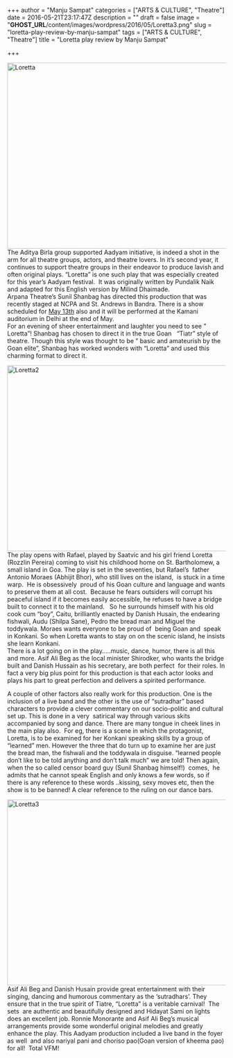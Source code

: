 +++
author = "Manju Sampat"
categories = ["ARTS &amp; CULTURE", "Theatre"]
date = 2016-05-21T23:17:47Z
description = ""
draft = false
image = "__GHOST_URL__/content/images/wordpress/2016/05/Loretta3.png"
slug = "loretta-play-review-by-manju-sampat"
tags = ["ARTS &amp; CULTURE", "Theatre"]
title = "Loretta play review by Manju Sampat"

+++


<p><img loading="lazy" class="aligncenter size-full wp-image-9210" src="https://i0.wp.com/bandra.info/wp-content/uploads/2016/05/Loretta.png?resize=640%2C428&#038;ssl=1" alt="Loretta" width="640" height="428" srcset="https://i0.wp.com/bandra.info/wp-content/uploads/2016/05/Loretta.png?w=640&amp;ssl=1 640w, https://i0.wp.com/bandra.info/wp-content/uploads/2016/05/Loretta.png?resize=500%2C334&amp;ssl=1 500w" sizes="(max-width: 640px) 100vw, 640px" data-recalc-dims="1" />The Aditya Birla group supported Aadyam initiative, is indeed a shot in the arm for all theatre groups, actors, and theatre lovers. In it&#8217;s second year, it continues to support theatre groups in their endeavor to produce lavish and often original plays. &#8220;Loretta&#8221; is one such play that was especially created for this year&#8217;s Aadyam festival.  It was originally written by Pundalik Naik and adapted for this English version by Milind Dhaimade.<br />
Arpana Theatre&#8217;s Sunil Shanbag has directed this production that was recently staged at NCPA and St. Andrews in Bandra. There is a show scheduled for <a href="https://airmail.calendar/2016-05-13%2012:00:00%20IST">May 13th</a> also and it will be performed at the Kamani auditorium in Delhi at the end of May.<br />
For an evening of sheer entertainment and laughter you need to see &#8221; Loretta&#8221;! Shanbag has chosen to direct it in the true Goan   &#8220;Tiatr&#8221; style of theatre. Though this style was thought to be &#8221; basic and amateurish by the Goan elite&#8221;, Shanbag has worked wonders with &#8220;Loretta&#8221; and used this charming format to direct it.</p>
<p><img loading="lazy" class="aligncenter size-full wp-image-9211" src="https://i1.wp.com/bandra.info/wp-content/uploads/2016/05/Loretta2.png?resize=640%2C428&#038;ssl=1" alt="Loretta2" width="640" height="428" srcset="https://i1.wp.com/bandra.info/wp-content/uploads/2016/05/Loretta2.png?w=640&amp;ssl=1 640w, https://i1.wp.com/bandra.info/wp-content/uploads/2016/05/Loretta2.png?resize=500%2C334&amp;ssl=1 500w" sizes="(max-width: 640px) 100vw, 640px" data-recalc-dims="1" /><br />
The play opens with Rafael, played by Saatvic and his girl friend Loretta (Rozzlin Pereira) coming to visit his childhood home on St. Bartholomew, a small island in Goa. The play is set in the seventies, but Rafael&#8217;s  father Antonio Moraes (Abhijit Bhor), who still lives on the island,  is stuck in a time warp.  He is obsessively  proud of his Goan culture and language and wants to preserve them at all cost.  Because he fears outsiders will corrupt his peaceful island if it becomes easily accessible, he refuses to have a bridge built to connect it to the mainland.   So he surrounds himself with his old cook cum &#8220;boy&#8221;, Caitu, brilliantly enacted by Danish Husain, the endearing fishwali, Audu (Shilpa Sane), Pedro the bread man and Miguel the toddywala. Moraes wants everyone to be proud of  being Goan and  speak in Konkani. So when Loretta wants to stay on on the scenic island, he insists she learn Konkani.<br />
There is a lot going on in the play&#8230;..music, dance, humor, there is all this and more. Asif Ali Beg as the local minister Shirodker, who wants the bridge built and Danish Hussain as his secretary, are both perfect  for their roles. In fact a very big plus point for this production is that each actor looks and plays his part to great perfection and delivers a spirited performance.</p>
<p>A couple of other factors also really work for this production. One is the inclusion of a live band and the other is the use of &#8220;sutradhar&#8221; based characters to provide a clever commentary on our socio-politic and cultural set up. This is done in a very  satirical way through various skits accompanied by song and dance. There are many tongue in cheek lines in the main play also.  For eg, there is a scene in which the protagonist, Loretta, is to be examined for her Konkani speaking skills by a group of &#8220;learned&#8221; men. However the three that do turn up to examine her are just the bread man, the fishwali and the toddywala in disguise. &#8220;learned people don&#8217;t like to be told anything and don&#8217;t talk much&#8221; we are told! Then again, when the so called censor board guy (Sunil Shanbag himself!)  comes,  he admits that he cannot speak English and only knows a few words, so if there is any reference to these words ..kissing, sexy moves etc, then the show is to be banned! A clear reference to the ruling on our dance bars.</p>
<p><img loading="lazy" class="aligncenter size-full wp-image-9212" src="https://i1.wp.com/bandra.info/wp-content/uploads/2016/05/Loretta3.png?resize=640%2C428&#038;ssl=1" alt="Loretta3" width="640" height="428" srcset="https://i1.wp.com/bandra.info/wp-content/uploads/2016/05/Loretta3.png?w=640&amp;ssl=1 640w, https://i1.wp.com/bandra.info/wp-content/uploads/2016/05/Loretta3.png?resize=500%2C334&amp;ssl=1 500w" sizes="(max-width: 640px) 100vw, 640px" data-recalc-dims="1" />Asif Ali Beg and Danish Husain provide great entertainment with their singing, dancing and humorous commentary as the &#8216;sutradhars&#8217;. They ensure that in the true spirit of Tiatre, &#8220;Loretta&#8221; is a veritable carnival!  The sets  are authentic and beautifully designed and Hidayat Sami on lights does an excellent job. Ronnie Monorante and Asif Ali Beg&#8217;s musical arrangements provide some wonderful original melodies and greatly enhance the play. This Aadyam production included a live band in the foyer as well  and also nariyal pani and choriso pao(Goan version of kheema pao) for all!  Total VFM!</p>



